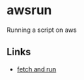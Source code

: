 # awsrun
Running a script on aws


## Links

- [fetch and run](https://aws.amazon.com/blogs/compute/creating-a-simple-fetch-and-run-aws-batch-job/)
